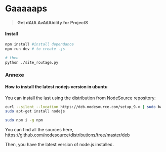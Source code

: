 # Gaaaaaps

> #### Get dAtA AvAilAbility for ProjectS 

#### Install

```bash
npm install #install dependance 
npm run dev # to create .js

# then  
python ./site_routage.py
```



### Annexe

#### How to install the latest nodejs version in ubuntu

You can install the last using the distribution from NodeSource repository:

```bash
curl --silent --location https://deb.nodesource.com/setup_9.x | sudo bash -
sudo apt-get install nodejs

sudo npm i -g npm
```

You can find all the sources here, https://github.com/nodesource/distributions/tree/master/deb

Then, you have the latest version of node.js installed.